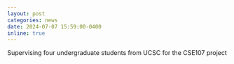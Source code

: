 ```yaml
---
layout: post
categories: news
date: 2024-07-07 15:59:00-0400
inline: true
---
```


Supervising four undergraduate students from UCSC for the CSE107 project